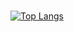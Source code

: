 ### 
[![Top Langs](https://github-readme-stats-bosen.vercel.app/api/top-langs/?username=bosen&custom_title=Footprints&hide=html,css,scss&langs_count=10&layout=compact)](https://github.com/bosen)
